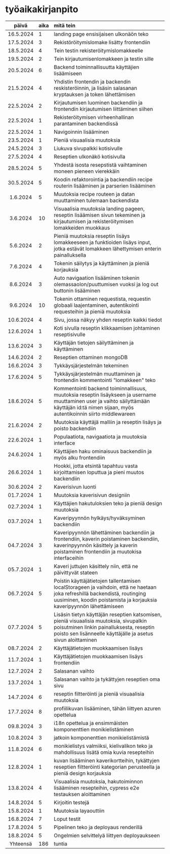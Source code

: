 # työaikakirjanpito

| päivä | aika | mitä tein  |
| :----:|:-----| :-----|
| 16.5.2024 | 1 | landing page ensisijaisen ulkonäön teko |
| 17.5.2024 | 3 | Rekistöröitymislomake lisätty frontendiin |
| 18.5.2024 | 4 | Tein testin rekisteröitymislomakkeelle |
| 19.5.2024 | 2 | Tein kirjautumisenlomakkeen ja testin sille |
| 20.5.2024 | 6 | Backend toiminnallisuutta käyttäjien lisäämiseen |
| 21.5.2024 | 4 | Yhdistin frontendin ja backendin reskisteröinnin, ja lisäsin salasanan kryptauksen ja token lähettämisen |
| 22.5.2024 | 2 | Kirjautumisen luominen backendiin ja frontendin kirjautumisen liittäminen siihen |
| 22.5.2024 | 1 | Rekisteröitymisen virheenhallinan parantaminen backendissä |
| 22.5.2024 | 1 | Navigoinnin lisääminen |
| 23.5.2024 | 1 | Pieniä visuaalisia muutoksia |
| 24.5.2024 | 3 | Liukuva sivupalkki kotisivulle |
| 27.5.2024 | 4 | Reseptien ulkonäkö kotisivulla |
| 28.5.2024 | 5 | Yhdestä isosta resepstistä vaihtaminen moneen pieneen vierekkäin |
| 30.5.2024 | 5 | Koodin refaktorointia ja backendiin recipe routerin lisääminen ja parserien lisääminen |
| 1.6.2024 | 5 | Muutoksia recipe routeen ja datan muuttaminen tulemaan backendista |
| 3.6.2024 | 10 | Visuaalisia muutoksia landing pageen, reseptin lisäämisen sivun tekeminen ja kirjautumisen ja rekisteröitymisen lomakkeiden muokkaus | 
| 5.6.2024 | 2 | Pieniä muutoksia reseptin lisäys lomakkeeseen ja funktioiden lisäys input, jotka estävät lomakkeen lähettymisen enterin painalluksella |
| 7.6.2024 | 4 | Tokenin säilytys ja käyttäminen ja pieniä korjauksia |
| 8.6.2024 | 3 | Auto navigaation lisääminen tokenin olemassaolon/puuttumisen vuoksi ja log out buttonin lisääminen |
| 9.6.2024 | 10 | Tokenin ottaminen requestista, requestin globaali laajentaminen, autentikointi requesteihin ja pieniä muutoksia | 
| 10.6.2024 | 4 | Sivu, jossa näkyy yhden reseptin kaikki tiedot |
| 12.6.2024 | 1 | Koti sivulla reseptin klikkaamisen johtaminen reseptisivulle | 
| 13.6.2024 | 3 | Käyttäjän tietojen säilyttäminen ja käyttäminen | 
| 14.6.2024 | 2 | Reseptien ottaminen mongoDB | 
| 16.6.2024 | 3 | Tykkäysjärjestelmän tekeminen |
| 17.6.2024 | 5 | Tykkäysjärjestelmän muuttaminen ja frontendin kommentointi "lomakkeen" teko |
| 18.6.2024 | 5 | Kommentointi backend toiminnallisuus, muutoksia reseptin lisäykseen ja username muuttaminen user ja vaihto säilyttämään käyttäjän id:tä nimen sijaan, myös autentikoinnin siirto middlewareen |
| 21.6.2024 | 2 | Muutoksia käyttäjä malliin ja reseptin lisäys ja poisto backendiin |
| 22.6.2024 | 1 | Populaatiota, navigaatiota ja muutoksia interface |
| 24.6.2024 | 1 | Käyttäjien haku ominaisuus backendiin ja myös alku frontendiin |
| 26.6.2024 | 1 | Hookki, jotta etsintä tapahtuu vasta kirjoittamisen loputtua ja pieni muutos backendiin |
| 30.6.2024 | 2 | Kaverisivun luonti |
| 01.7.2024 | 1 | Muutoksia kaverisivun designiin |
| 02.7.2024 | 1 | Käyttäjien hakutuloksien teko ja pieniä design muutoksia |
| 03.7.2024 | 1 | Kaveripyynnön hylkäys/hyväksyminen backendiin |
| 04.7.2024 | 3 | Kaveripyynnön lähettäminen backendiin ja frontendiin, kaverin poistaminen backendiin, kaverinpyynnön käsittely ja kaverin poistaminen frontendiin ja muutokisa interfaceihin |
| 05.7.2024 | 1 | Kaveri juttujen käsittely niin, että ne päivittyvät stateen | 
| 06.7.2024 | 5 | Poistin käyttäjätietojen tallentamisen localStorageen ja vaihdoin, että ne haetaan joka refreshillä backendistä, routinging uusiminen, koodin poistamista ja korjauksia kaveripyynnön lähettämiseen |
| 07.7.2024 | 5 | Lisäsin tietyn käyttäjän reseptien katsomisen, pieniä visuaalisia muutoksia, sivupalkin poisutminen linkin painalluksesta, reseptin poisto sen lisänneelle käyttäjälle ja asetus sivun aloittaminen
| 08.7.2024 | 2 | Käyttäjätietojen muokkaamisen lisäys |
| 11.7.2024 | 1 | Käyttäjätietojen muokkaamisen lisäys frontendiin |
| 12.7.2024 | 2 | Salasanan vaihto |
| 13.7.2024 | 1 | Salasanan vaihto ja tykättyjen reseptien oma sivu |
| 14.7.2024 | 6 | reseptin filtteröinti ja pieniä visuaalisia muutoksia |
| 17.7.2024 | 8 | profiilikuvan lisääminen, tähän liittyen azuren opettelua |
| 09.8.2024 | 3 | i18n opettelua ja ensimmäisten komponenttien monikielistäminen | 
| 10.8.2024 | 3 | jatkoin komponenttien monikielistämistä |
| 11.8.2024 | 6 | monikielistys valmiiksi, kielivalikon teko ja mahdollisuus lisätä omia kuvia resepteihin |
| 12.8.2024 | 1 | kuvan lisääminen kaverikortteihin, tykättyjen reseptien filtteröinti kategorian perusteella ja pieniä design korjauksia |
| 13.8.2024 | 4 | Visuaalisia muutoksia, hakutoiminnon lisääminen resepteihin, cypress e2e testauksen aloittaminen |
| 14.8.2024 | 5 | Kirjoitin testejä |
| 15.8.2024 | 1 | Muutoksia layaouttiin |
| 16.8.2024 | 7 | Loput testit |
| 17.8.2024 | 5 | Pipelinen teko ja deployaus renderillä |
| 18.8.2024 | 5 | Ongelmien selvittelyä liittyen deployaukseen |
| Yhteensä | 186 | tuntia |
